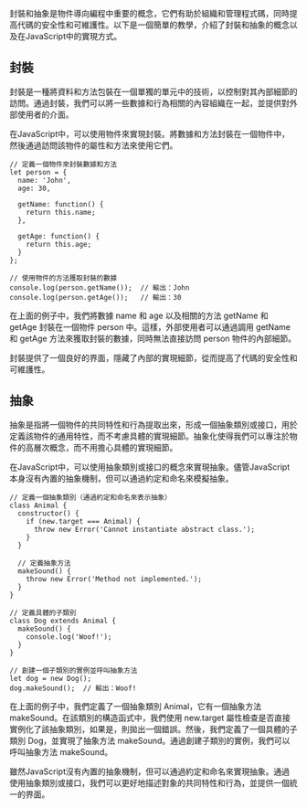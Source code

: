 封裝和抽象是物件導向編程中重要的概念，它們有助於組織和管理程式碼，同時提高代碼的安全性和可維護性。以下是一個簡單的教學，介紹了封裝和抽象的概念以及在JavaScript中的實現方式。

## 封裝
封裝是一種將資料和方法包裝在一個單獨的單元中的技術，以控制對其內部細節的訪問。通過封裝，我們可以將一些數據和行為相關的內容組織在一起，並提供對外部使用者的介面。

在JavaScript中，可以使用物件來實現封裝。將數據和方法封裝在一個物件中，然後通過訪問該物件的屬性和方法來使用它們。
```
// 定義一個物件來封裝數據和方法
let person = {
  name: 'John',
  age: 30,

  getName: function() {
    return this.name;
  },

  getAge: function() {
    return this.age;
  }
};

// 使用物件的方法獲取封裝的數據
console.log(person.getName());  // 輸出：John
console.log(person.getAge());   // 輸出：30
```
在上面的例子中，我們將數據 name 和 age 以及相關的方法 getName 和 getAge 封裝在一個物件 person 中。這樣，外部使用者可以通過調用 getName 和 getAge 方法來獲取封裝的數據，同時無法直接訪問 person 物件的內部細節。

封裝提供了一個良好的界面，隱藏了內部的實現細節，從而提高了代碼的安全性和可維護性。

## 抽象
抽象是指將一個物件的共同特性和行為提取出來，形成一個抽象類別或接口，用於定義該物件的通用特性，而不考慮具體的實現細節。抽象化使得我們可以專注於物件的高層次概念，而不用擔心具體的實現細節。

在JavaScript中，可以使用抽象類別或接口的概念來實現抽象。儘管JavaScript本身沒有內置的抽象機制，但可以通過約定和命名來模擬抽象。
```
// 定義一個抽象類別（通過約定和命名來表示抽象）
class Animal {
  constructor() {
    if (new.target === Animal) {
      throw new Error('Cannot instantiate abstract class.');
    }
  }

  // 定義抽象方法
  makeSound() {
    throw new Error('Method not implemented.');
  }
}

// 定義具體的子類別
class Dog extends Animal {
  makeSound() {
    console.log('Woof!');
  }
}

// 創建一個子類別的實例並呼叫抽象方法
let dog = new Dog();
dog.makeSound();  // 輸出：Woof!
```
在上面的例子中，我們定義了一個抽象類別 Animal，它有一個抽象方法 makeSound。在該類別的構造函式中，我們使用 new.target 屬性檢查是否直接實例化了該抽象類別，如果是，則拋出一個錯誤。然後，我們定義了一個具體的子類別 Dog，並實現了抽象方法 makeSound。通過創建子類別的實例，我們可以呼叫抽象方法 makeSound。

雖然JavaScript沒有內置的抽象機制，但可以通過約定和命名來實現抽象。通過使用抽象類別或接口，我們可以更好地描述對象的共同特性和行為，並提供一個統一的界面。
